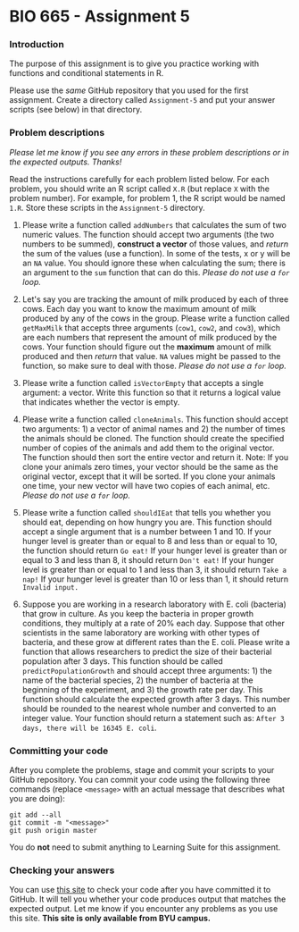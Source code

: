 # BIO 665 - Assignment 5

### Introduction

The purpose of this assignment is to give you practice working with functions and conditional statements in R.

Please use the *same* GitHub repository that you used for the first assignment. Create a directory called `Assignment-5` and put your answer scripts (see below) in that directory.

### Problem descriptions

*Please let me know if you see any errors in these problem descriptions or in the expected outputs. Thanks!*

Read the instructions carefully for each problem listed below. For each problem, you should write an R script called `X.R` (but replace `X` with the problem number). For example, for problem 1, the R script would be named `1.R`. Store these scripts in the `Assignment-5` directory.

1. Please write a function called `addNumbers` that calculates the sum of two numeric values. The function should accept two arguments (the two numbers to be summed), **construct a vector** of those values, and *return* the sum of the values (use a function). In some of the tests, x or y will be an `NA` value. You should ignore these when calculating the sum; there is an argument to the `sum` function that can do this. *Please do not use a `for` loop.*

2. Let's say you are tracking the amount of milk produced by each of three cows. Each day you want to know the maximum amount of milk produced by any of the cows in the group. Please write a function called `getMaxMilk` that accepts three arguments (`cow1`, `cow2`, and `cow3`), which are each numbers that represent the amount of milk produced by the cows. Your function should figure out the **maximum** amount of milk produced and then *return* that value. `NA` values might be passed to the function, so make sure to deal with those. *Please do not use a `for` loop.*

3. Please write a function called `isVectorEmpty` that accepts a single argument: a vector. Write this function so that it returns a logical value that indicates whether the vector is empty.

4. Please write a function called `cloneAnimals`. This function should accept two arguments: 1) a vector of animal names and 2) the number of times the animals should be cloned. The function should create the specified number of copies of the animals and add them to the original vector. The function should then sort the entire vector and return it. Note: If you clone your animals zero times, your vector should be the same as the original vector, except that it will be sorted. If you clone your animals one time, your new vector will have two copies of each animal, etc. *Please do not use a `for` loop.*

5. Please write a function called `shouldIEat` that tells you whether you should eat, depending on how hungry you are. This function should accept a single argument that is a number between 1 and 10. If your hunger level is greater than or equal to 8 and less than or equal to 10, the function should return `Go eat!` If your hunger level is greater than or equal to 3 and less than 8, it should return `Don't eat!` If your hunger level is greater than or equal to 1 and less than 3, it should return `Take a nap!` If your hunger level is greater than 10 or less than 1, it should return `Invalid input.`

6. Suppose you are working in a research laboratory with E. coli (bacteria) that grow in culture. As you keep the bacteria in proper growth conditions, they multiply at a rate of 20% each day. Suppose that other scientists in the same laboratory are working with other types of bacteria, and these grow at different rates than the E. coli. Please write a function that allows researchers to predict the size of their bacterial population after 3 days. This function should be called `predictPopulationGrowth` and should accept three arguments: 1) the name of the bacterial species, 2) the number of bacteria at the beginning of the experiment, and 3) the growth rate per day. This function should calculate the expected growth after 3 days. This number should be rounded to the nearest whole number and converted to an integer value. Your function should return a statement such as: `After 3 days, there will be 16345 E. coli`.

### Committing your code

After you complete the problems, stage and commit your scripts to your GitHub repository. You can commit your code using the following three commands (replace `<message>` with an actual message that describes what you are doing):

```
git add --all
git commit -m "<message>"
git push origin master
```

You do **not** need to submit anything to Learning Suite for this assignment.

### Checking your answers

You can use [this site](http://bonsai.byu.edu:9000) to check your code after you have committed it to GitHub. It will tell you whether your code produces output that matches the expected output. Let me know if you encounter any problems as you use this site. **This site is only available from BYU campus.**
